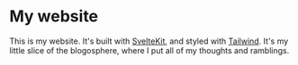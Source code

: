 # My website

This is my website. It's built with [SvelteKit](https://kit.svelte.dev/), and styled with [Tailwind](https://tailwindcss.com/). It's my little slice of the blogosphere, where I put all of my thoughts and ramblings.
